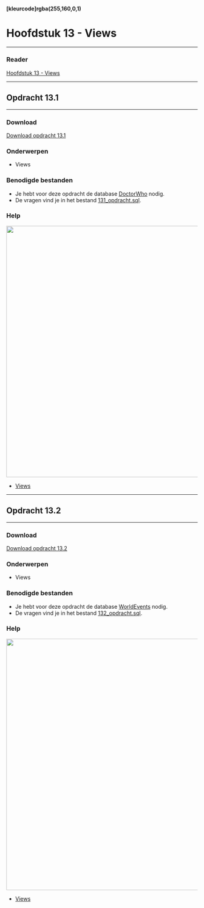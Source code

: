 #### [kleurcode]rgba(255,160,0,1)

# Hoofdstuk 13 - Views
---
### Reader
<a href="https://elo.kw1c.nl/CMS/Studie/811%20ICT-Academie/811%20VakkenInhoud/%5BB.26%20SQL%5D%20SQL%20%20Databases/25187%20%C2%A0%20Applicatie-%20en%20mediaontwikkelaar/Periode%2007/Productie/01.%20Reader/SQL_reader_13_views.pdf" target="_blank">Hoofdstuk 13 - Views</a>

---
## Opdracht 13.1
---

### Download
<a href="https://elo.kw1c.nl/CMS/Studie/811%20ICT-Academie/811%20VakkenInhoud/%5BB.26%20SQL%5D%20SQL%20%20Databases/25187%20%C2%A0%20Applicatie-%20en%20mediaontwikkelaar/Periode%2007/Productie/02.%20Opdrachten/Hoofdstuk%2013/Opdracht%2013.1.pdf" target="_blank">Download opdracht 13.1</a>

### Onderwerpen
*   Views

### Benodigde bestanden
*   Je hebt voor deze opdracht de database <a href="https://elo.kw1c.nl/CMS/Studie/811%20ICT-Academie/811%20VakkenInhoud/%5BB.26%20SQL%5D%20SQL%20%20Databases/25187%20%C2%A0%20Applicatie-%20en%20mediaontwikkelaar/Periode%2007/Productie/02.%20Opdrachten/Hoofdstuk%2013/Resources/131_database.sql" target="_blank">DoctorWho</a> nodig.
*	De vragen vind je in het bestand <a href="https://elo.kw1c.nl/CMS/Studie/811%20ICT-Academie/811%20VakkenInhoud/%5BB.26%20SQL%5D%20SQL%20%20Databases/25187%20%C2%A0%20Applicatie-%20en%20mediaontwikkelaar/Periode%2007/Productie/02.%20Opdrachten/Hoofdstuk%2013/131_opdracht.sql" target="_blank">131_opdracht.sql</a>.

### Help
<a href="https://elo.kw1c.nl/CMS/Studie/811%20ICT-Academie/811%20VakkenInhoud/%5BB.26%20SQL%5D%20SQL%20%20Databases/25187%20%C2%A0%20Applicatie-%20en%20mediaontwikkelaar/Periode%2007/Productie/02.%20Opdrachten/Hoofdstuk%2013/Resources/131_db_diagram.jpg" target="_blank"><img src="https://elo.kw1c.nl/CMS/Studie/811%20ICT-Academie/811%20VakkenInhoud/%5BB.26%20SQL%5D%20SQL%20%20Databases/25187%20%C2%A0%20Applicatie-%20en%20mediaontwikkelaar/Periode%2007/Productie/02.%20Opdrachten/Hoofdstuk%2013/Resources/131_db_diagram.jpg" style="width: 660px"></a>
*   <a href="https://www.w3schools.com/sql/sql_view.asp" target="_blank">Views</a>

---
## Opdracht 13.2
---

### Download
<a href="https://elo.kw1c.nl/CMS/Studie/811%20ICT-Academie/811%20VakkenInhoud/%5BB.26%20SQL%5D%20SQL%20%20Databases/25187%20%C2%A0%20Applicatie-%20en%20mediaontwikkelaar/Periode%2007/Productie/02.%20Opdrachten/Hoofdstuk%2013/Opdracht%2013.2.pdf" target="_blank">Download opdracht 13.2</a>

### Onderwerpen
*	Views

### Benodigde bestanden
*   Je hebt voor deze opdracht de database <a href="https://elo.kw1c.nl/CMS/Studie/811%20ICT-Academie/811%20VakkenInhoud/%5BB.26%20SQL%5D%20SQL%20%20Databases/25187%20%C2%A0%20Applicatie-%20en%20mediaontwikkelaar/Periode%2007/Productie/02.%20Opdrachten/Hoofdstuk%2013/Resources/132_database.sql" target="_blank">WorldEvents</a> nodig.
*	De vragen vind je in het bestand <a href="https://elo.kw1c.nl/CMS/Studie/811%20ICT-Academie/811%20VakkenInhoud/%5BB.26%20SQL%5D%20SQL%20%20Databases/25187%20%C2%A0%20Applicatie-%20en%20mediaontwikkelaar/Periode%2007/Productie/02.%20Opdrachten/Hoofdstuk%2013/132_opdracht.sql" target="_blank">132_opdracht.sql</a>.


### Help
<a href="https://elo.kw1c.nl/CMS/Studie/811%20ICT-Academie/811%20VakkenInhoud/%5BB.26%20SQL%5D%20SQL%20%20Databases/25187%20%C2%A0%20Applicatie-%20en%20mediaontwikkelaar/Periode%2007/Productie/02.%20Opdrachten/Hoofdstuk%2013/Resources/132_db_diagram.png" target="_blank"><img src="https://elo.kw1c.nl/CMS/Studie/811%20ICT-Academie/811%20VakkenInhoud/%5BB.26%20SQL%5D%20SQL%20%20Databases/25187%20%C2%A0%20Applicatie-%20en%20mediaontwikkelaar/Periode%2007/Productie/02.%20Opdrachten/Hoofdstuk%2013/Resources/132_db_diagram.png" style="width: 660px"></a>
*   <a href="https://www.w3schools.com/sql/sql_view.asp" target="_blank">Views</a>